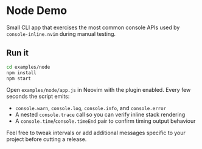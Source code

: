 # Node Demo

Small CLI app that exercises the most common console APIs used by
`console-inline.nvim` during manual testing.

## Run it

```bash
cd examples/node
npm install
npm start
```

Open `examples/node/app.js` in Neovim with the plugin enabled. Every few
seconds the script emits:

- `console.warn`, `console.log`, `console.info`, and `console.error`
- A nested `console.trace` call so you can verify inline stack rendering
- A `console.time`/`console.timeEnd` pair to confirm timing output behaviour

Feel free to tweak intervals or add additional messages specific to your
project before cutting a release.
